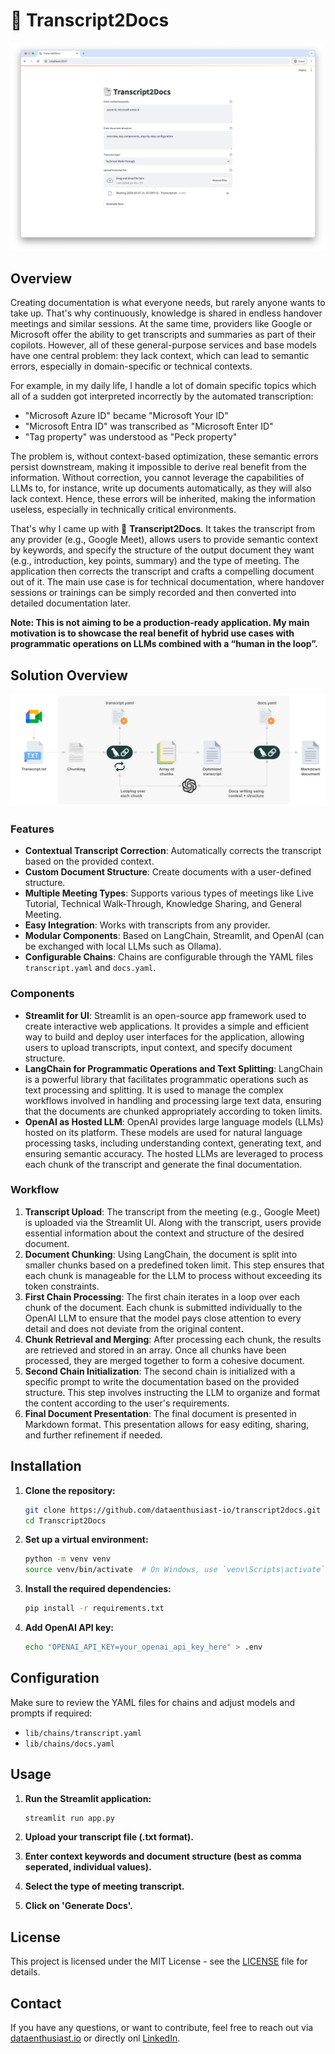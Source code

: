 # :bookmark_tabs: Transcript2Docs

![Transcript2Docs Screenshot](assets/screenshot.png)

## Overview

Creating documentation is what everyone needs, but rarely anyone wants to take up. That's why continuously, knowledge is shared in endless handover meetings and similar sessions. At the same time, providers like Google or Microsoft offer the ability to get transcripts and summaries as part of their copilots. However, all of these general-purpose services and base models have one central problem: they lack context, which can lead to semantic errors, especially in domain-specific or technical contexts.

For example, in my daily life, I handle a lot of domain specific topics which all of a sudden got interpreted incorrectly by the automated transcription:

- "Microsoft Azure ID" became "Microsoft Your ID"
- "Microsoft Entra ID" was transcribed as "Microsoft Enter ID"
- "Tag property" was understood as "Peck property"

The problem is, without context-based optimization, these semantic errors persist downstream, making it impossible to derive real benefit from the information. Without correction, you cannot leverage the capabilities of LLMs to, for instance, write up documents automatically, as they will also lack context. Hence, these errors will be inherited, making the information useless, especially in technically critical environments.

That's why I came up with :bookmark_tabs: **Transcript2Docs**. It takes the transcript from any provider (e.g., Google Meet), allows users to provide semantic context by keywords, and specify the structure of the output document they want (e.g., introduction, key points, summary) and the type of meeting. The application then corrects the transcript and crafts a compelling document out of it. The main use case is for technical documentation, where handover sessions or trainings can be simply recorded and then converted into detailed documentation later.

**Note: This is not aiming to be a production-ready application. My main motivation is to showcase the real benefit of hybrid use cases with programmatic operations on LLMs combined with a “human in the loop”.**

## Solution Overview

![Solution Diagram](assets/solution_diagram.png)

### Features

- **Contextual Transcript Correction**: Automatically corrects the transcript based on the provided context.
- **Custom Document Structure**: Create documents with a user-defined structure.
- **Multiple Meeting Types**: Supports various types of meetings like Live Tutorial, Technical Walk-Through, Knowledge Sharing, and General Meeting.
- **Easy Integration**: Works with transcripts from any provider.
- **Modular Components**: Based on LangChain, Streamlit, and OpenAI (can be exchanged with local LLMs such as Ollama).
- **Configurable Chains**: Chains are configurable through the YAML files `transcript.yaml` and `docs.yaml`.

### Components
- **Streamlit for UI**: Streamlit is an open-source app framework used to create interactive web applications. It provides a simple and efficient way to build and deploy user interfaces for the application, allowing users to upload transcripts, input context, and specify document structure.
- **LangChain for Programmatic Operations and Text Splitting**: LangChain is a powerful library that facilitates programmatic operations such as text processing and splitting. It is used to manage the complex workflows involved in handling and processing large text data, ensuring that the documents are chunked appropriately according to token limits.
- **OpenAI as Hosted LLM**: OpenAI provides large language models (LLMs) hosted on its platform. These models are used for natural language processing tasks, including understanding context, generating text, and ensuring semantic accuracy. The hosted LLMs are leveraged to process each chunk of the transcript and generate the final documentation.

### Workflow
1. **Transcript Upload**: The transcript from the meeting (e.g., Google Meet) is uploaded via the Streamlit UI. Along with the transcript, users provide essential information about the context and structure of the desired document.
2. **Document Chunking**: Using LangChain, the document is split into smaller chunks based on a predefined token limit. This step ensures that each chunk is manageable for the LLM to process without exceeding its token constraints.
3. **First Chain Processing**: The first chain iterates in a loop over each chunk of the document. Each chunk is submitted individually to the OpenAI LLM to ensure that the model pays close attention to every detail and does not deviate from the original content.
4. **Chunk Retrieval and Merging**: After processing each chunk, the results are retrieved and stored in an array. Once all chunks have been processed, they are merged together to form a cohesive document.
5. **Second Chain Initialization**: The second chain is initialized with a specific prompt to write the documentation based on the provided structure. This step involves instructing the LLM to organize and format the content according to the user's requirements.
6. **Final Document Presentation**: The final document is presented in Markdown format. This presentation allows for easy editing, sharing, and further refinement if needed.

## Installation

1. **Clone the repository:**
   ```sh
   git clone https://github.com/dataenthusiast-io/transcript2docs.git
   cd Transcript2Docs
   ```

2. **Set up a virtual environment:**
   ```sh
   python -m venv venv
   source venv/bin/activate  # On Windows, use `venv\Scripts\activate`
   ```

3. **Install the required dependencies:**
   ```sh
   pip install -r requirements.txt
   ```
4. **Add OpenAI API key:**
   ```sh
   echo "OPENAI_API_KEY=your_openai_api_key_here" > .env
   ```

## Configuration

Make sure to review the YAML files for chains and adjust models and prompts if required:

- `lib/chains/transcript.yaml`
- `lib/chains/docs.yaml`

## Usage

1. **Run the Streamlit application:**
   ```sh
   streamlit run app.py
   ```

2. **Upload your transcript file (.txt format).**
3. **Enter context keywords and document structure (best as comma seperated, individual values).**
4. **Select the type of meeting transcript.**
5. **Click on 'Generate Docs'.**

## License

This project is licensed under the MIT License - see the [LICENSE](LICENSE) file for details.

## Contact

If you have any questions, or want to contribute, feel free to reach out via [dataenthusiast.io](https://dataenthusiast.io/) or directly onl [LinkedIn](https://www.linkedin.com/in/nicolasathanasopoulos/).